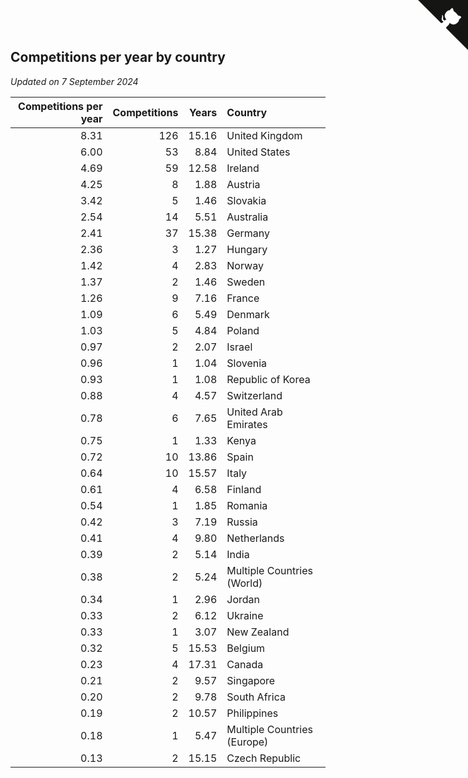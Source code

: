 ## Competitions per year by country

*Updated on  7 September 2024*

| Competitions per year | Competitions | Years | Country |
| ---: | ---: | ---: | :--- |
| 8.31 | 126 | 15.16 | United Kingdom |
| 6.00 | 53 | 8.84 | United States |
| 4.69 | 59 | 12.58 | Ireland |
| 4.25 | 8 | 1.88 | Austria |
| 3.42 | 5 | 1.46 | Slovakia |
| 2.54 | 14 | 5.51 | Australia |
| 2.41 | 37 | 15.38 | Germany |
| 2.36 | 3 | 1.27 | Hungary |
| 1.42 | 4 | 2.83 | Norway |
| 1.37 | 2 | 1.46 | Sweden |
| 1.26 | 9 | 7.16 | France |
| 1.09 | 6 | 5.49 | Denmark |
| 1.03 | 5 | 4.84 | Poland |
| 0.97 | 2 | 2.07 | Israel |
| 0.96 | 1 | 1.04 | Slovenia |
| 0.93 | 1 | 1.08 | Republic of Korea |
| 0.88 | 4 | 4.57 | Switzerland |
| 0.78 | 6 | 7.65 | United Arab Emirates |
| 0.75 | 1 | 1.33 | Kenya |
| 0.72 | 10 | 13.86 | Spain |
| 0.64 | 10 | 15.57 | Italy |
| 0.61 | 4 | 6.58 | Finland |
| 0.54 | 1 | 1.85 | Romania |
| 0.42 | 3 | 7.19 | Russia |
| 0.41 | 4 | 9.80 | Netherlands |
| 0.39 | 2 | 5.14 | India |
| 0.38 | 2 | 5.24 | Multiple Countries (World) |
| 0.34 | 1 | 2.96 | Jordan |
| 0.33 | 2 | 6.12 | Ukraine |
| 0.33 | 1 | 3.07 | New Zealand |
| 0.32 | 5 | 15.53 | Belgium |
| 0.23 | 4 | 17.31 | Canada |
| 0.21 | 2 | 9.57 | Singapore |
| 0.20 | 2 | 9.78 | South Africa |
| 0.19 | 2 | 10.57 | Philippines |
| 0.18 | 1 | 5.47 | Multiple Countries (Europe) |
| 0.13 | 2 | 15.15 | Czech Republic |


<a href="https://github.com/simonkellly/wca_statistics_ireland" class="github-corner" aria-label="View source on Github"><svg width="80" height="80" viewBox="0 0 250 250" style="fill:#151513; color:#fff; position: absolute; top: 0; border: 0; right: 0;" aria-hidden="true"><path d="M0,0 L115,115 L130,115 L142,142 L250,250 L250,0 Z"></path><path d="M128.3,109.0 C113.8,99.7 119.0,89.6 119.0,89.6 C122.0,82.7 120.5,78.6 120.5,78.6 C119.2,72.0 123.4,76.3 123.4,76.3 C127.3,80.9 125.5,87.3 125.5,87.3 C122.9,97.6 130.6,101.9 134.4,103.2" fill="currentColor" style="transform-origin: 130px 106px;" class="octo-arm"></path><path d="M115.0,115.0 C114.9,115.1 118.7,116.5 119.8,115.4 L133.7,101.6 C136.9,99.2 139.9,98.4 142.2,98.6 C133.8,88.0 127.5,74.4 143.8,58.0 C148.5,53.4 154.0,51.2 159.7,51.0 C160.3,49.4 163.2,43.6 171.4,40.1 C171.4,40.1 176.1,42.5 178.8,56.2 C183.1,58.6 187.2,61.8 190.9,65.4 C194.5,69.0 197.7,73.2 200.1,77.6 C213.8,80.2 216.3,84.9 216.3,84.9 C212.7,93.1 206.9,96.0 205.4,96.6 C205.1,102.4 203.0,107.8 198.3,112.5 C181.9,128.9 168.3,122.5 157.7,114.1 C157.9,116.9 156.7,120.9 152.7,124.9 L141.0,136.5 C139.8,137.7 141.6,141.9 141.8,141.8 Z" fill="currentColor" class="octo-body"></path></svg></a><style>.github-corner:hover .octo-arm{animation:octocat-wave 560ms ease-in-out}@keyframes octocat-wave{0%,100%{transform:rotate(0)}20%,60%{transform:rotate(-25deg)}40%,80%{transform:rotate(10deg)}}@media (max-width:500px){.github-corner:hover .octo-arm{animation:none}.github-corner .octo-arm{animation:octocat-wave 560ms ease-in-out}}</style>
